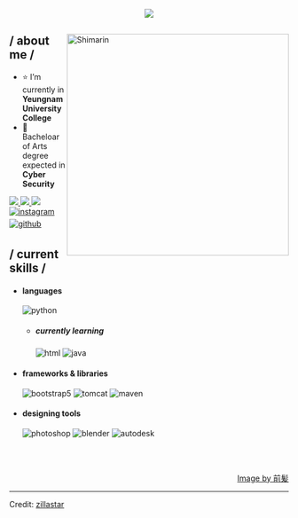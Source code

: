 <p align = center ><img src="https://i.imgur.com/YdSmpsK.png"> </p>

<div>

<img align="right" width="400" alt="Shimarin" src="https://i.imgur.com/aNBi8Jf.png"/>

<h2> / about me /</h2>
    
- ⭐ I’m currently in **Yeungnam University College**
- 👾 Bacheloar of Arts degree expected in **Cyber Security**
<div align="left"><a href="https://switcher.gg/user/mawani"><img src="https://img.shields.io/badge/Nintendo Switch-E60012?style=flat-square&logo=Nintendo Switch&logoColor=white"/>  <a href="https://steamcommunity.com/id/mawani/"><img src="https://img.shields.io/badge/Steam-000000?style=flat-square&logo=Steam&logoColor=white"/>  <a href="https://discords.com/bio/p/04685986-1068-b750-4572-2e6b0069e73b"><img src="https://img.shields.io/badge/mawani-5865F2?style=flat-square&logo=Discord&logoColor=white"/><div align="left"><a href="https://instagram.com/pptheatfinger" target="_blank">
<img src=https://img.shields.io/badge/instagram-%23000000.svg?&style=for-the-badge&logo=instagram&logoColor=white alt=instagram style="margin-bottom: 5px;" />
</a>
<a href="https://github.com/parkmawani" target="_blank">
<img src=https://img.shields.io/badge/github-%2324292e.svg?&style=for-the-badge&logo=github&logoColor=white alt=github style="margin-bottom: 5px;" />
</a>  
  
<h2> / current skills / </h2>
  
- <h4> languages </h4>
  <img src = "https://img.shields.io/badge/Python-3776AB?style=for-the-badge&logo=Python&logoColor=white" alt = "python" />
  
  - <h5> currently learning </h5>
    <img src = "https://img.shields.io/badge/HTML5-E34F26?style=for-the-badge&logo=HTML5&logoColor=white" alt = "html" />
    <img src = "https://img.shields.io/badge/java-%23ED8B00.svg?style=for-the-badge&logo=java&logoColor=white" alt = "java" />
    
  
- <h4> frameworks & libraries </h4>
  <img src = "https://img.shields.io/badge/bootstrap-%23563D7C.svg?style=for-the-badge&logo=bootstrap&logoColor=white" alt = "bootstrap5" />
  <img src = "https://img.shields.io/badge/Apache Tomcat-F8DC75?style=for-the-badge&logo=Apache Tomcat&logoColor=black" alt = "tomcat" />
  <img src = "https://img.shields.io/badge/Apache Maven-C71A36?style=for-the-badge&logo=Apache Maven&logoColor=white" alt = "maven" />
  
- <h4> designing tools </h4>
  <img src = "https://img.shields.io/badge/adobe%20photoshop-%2331A8FF.svg?style=for-the-badge&logo=adobe%20photoshop&logoColor=white" alt = "photoshop" />
  <img src = "https://img.shields.io/badge/Blender-F5792A?style=for-the-badge&logo=Blender&logoColor=white" alt = "blender" />
  <img src = "https://img.shields.io/badge/Autodesk-0696D7?style=for-the-badge&logo=Autodesk&logoColor=white" alt = "autodesk" />
  
  </br></br>
  
<div align="right">
<a href="https://www.pixiv.net/en/users/35069640">Image by 前髪</a>
  </div>
  </div>
    
    
------
Credit: [zillastar](https://github.com/zillastar)


